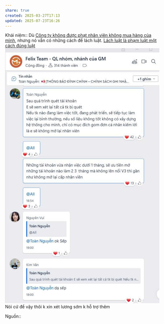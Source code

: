 ```yaml
---
share: true
created: 2025-03-27T17:13
updated: 2025-07-23T16:26
---
```

Khái niệm:: 
Dù [Công ty không được phạt nhân viên không mua hàng của mình](../../T%C3%ACnh%20h%C3%ACnh%20%E1%BB%9F%20Vi%E1%BB%87t%20Nam/Lu%E1%BA%ADt,%20qu%E1%BA%A3n%20l%C3%BD%20nh%C3%A0%20n%C6%B0%E1%BB%9Bc/C%C3%B4ng%20ty%20kh%C3%B4ng%20%C4%91%C6%B0%E1%BB%A3c%20ph%E1%BA%A1t%20nh%C3%A2n%20vi%C3%AAn%20kh%C3%B4ng%20mua%20h%C3%A0ng%20c%E1%BB%A7a%20m%C3%ACnh.md), nhưng nó vẫn có những cách để lách luật. [Lách luật là phạm luật một cách đúng luật](../../../%E2%9A%A1Hi%E1%BB%83u%20bi%E1%BA%BFt%20s%C3%A2u/%C4%90%E1%BA%A1o%20%C4%91%E1%BB%A9c,%20ph%C3%A1p%20lu%E1%BA%ADt.%20Kinh%20t%E1%BA%BF%20ch%C3%ADnh%20tr%E1%BB%8B/Lu%E1%BA%ADt,%20nh%C3%A0%20n%C6%B0%E1%BB%9Bc/L%C3%A1ch%20lu%E1%BA%ADt%20l%C3%A0%20ph%E1%BA%A1m%20lu%E1%BA%ADt%20m%E1%BB%99t%20c%C3%A1ch%20%C4%91%C3%BAng%20lu%E1%BA%ADt.md)
![Pasted image 20250723161741.png](../../../assets/attachments/Pasted%20image%2020250723161741.png)
Nói cứ để vậy thôi k xin xét lương sớm k hỗ trợ thêm

Nguồn:: 
